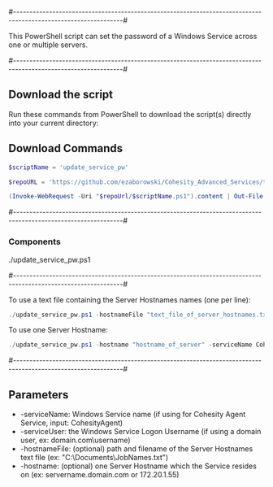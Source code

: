 #---------------------------------------------------------------------------------------------------------------#

This PowerShell script can set the password of a Windows Service across one or multiple servers.

#---------------------------------------------------------------------------------------------------------------#

## Download the script

Run these commands from PowerShell to download the script(s) directly into your current directory:

## Download Commands
```powershell
$scriptName = 'update_service_pw'

$repoURL = 'https://github.com/ezaborowski/Cohesity_Advanced_Services/tree/main/update_Winservice_password'

(Invoke-WebRequest -Uri "$repoUrl/$scriptName.ps1").content | Out-File "$scriptName.ps1"; (Get-Content "$scriptName.ps1") | Set-Content "$scriptName.ps1"
```
#---------------------------------------------------------------------------------------------------------------#

### Components
./update_service_pw.ps1

#---------------------------------------------------------------------------------------------------------------#

To use a text file containing the Server Hostnames names (one per line):
```powershell
./update_service_pw.ps1 -hostnameFile "text_file_of_server_hostnames.txt" -serviceName CohesityAgent -serviceUser "service_username"
```

To use one Server Hostname:
```powershell
./update_service_pw.ps1 -hostname "hostname_of_server" -serviceName CohesityAgent -serviceUser "service_username"
```
#---------------------------------------------------------------------------------------------------------------#

## Parameters
* -serviceName: Windows Service name (if using for Cohesity Agent Service, input: CohesityAgent)
* -serviceUser: the Windows Service Logon Username (if using a domain user, ex: domain.com\username)
* -hostnameFile: (optional) path and filename of the Server Hostnames text file (ex: "C:\Documents\JobNames.txt")
* -hostname: (optional) one Server Hostname which the Service resides on (ex: servername.domain.com or 172.20.1.55)
